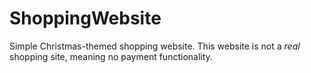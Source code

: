 # ShoppingWebsite
Simple Christmas-themed shopping website. This website is not a *real* shopping site, meaning no payment functionality.
